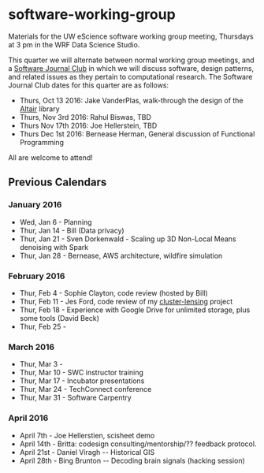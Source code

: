 # software-working-group

Materials for the UW eScience software working group meeting, Thursdays at 3 pm in the WRF Data Science Studio.

This quarter we will alternate between normal working group meetings, and a [Software Journal Club](JournalClub.md) in which we will discuss software, design patterns, and related issues as they pertain to computational research.
The Software Journal Club dates for this quarter are as follows:

- Thurs, Oct 13 2016: Jake VanderPlas, walk-through the design of the [Altair](http://altair-viz.github.io/) library
- Thurs, Nov 3rd 2016: Rahul Biswas, TBD
- Thurs Nov 17th 2016: Joe Hellerstein, TBD
- Thurs Dec 1st 2016: Bernease Herman, General discussion of Functional Programming

All are welcome to attend!


## Previous Calendars

### January 2016

 - Wed, Jan 6 - Planning
 - Thur, Jan 14 - Bill (Data privacy)
 - Thur, Jan 21 - Sven Dorkenwald - Scaling up 3D Non-Local Means denoising with Spark
 - Thur, Jan 28 - Bernease, AWS architecture, wildfire simulation

### February 2016

 - Thur, Feb 4 - Sophie Clayton, code review (hosted by Bill)
 - Thur, Feb 11 - Jes Ford, code review of my [cluster-lensing](https://github.com/jesford/cluster-lensing) project
 - Thur, Feb 18 - Experience with Google Drive for unlimited storage, plus some tools (David Beck)
 - Thur, Feb 25 -

### March 2016

 - Thur, Mar 3 -
 - Thur, Mar 10 - SWC instructor training
 - Thur, Mar 17 - Incubator presentations
 - Thur, Mar 24 - TechConnect conference
 - Thur, Mar 31 - Software Carpentry 
 
### April 2016

 - April 7th - Joe Hellerstien, scisheet demo
 - April 14th - Britta: codesign consulting/mentorship/?? feedback protocol.
 - April 21st - Daniel Viragh -- Historical GIS
 - April 28th - Bing Brunton -- Decoding brain signals (hacking session)
